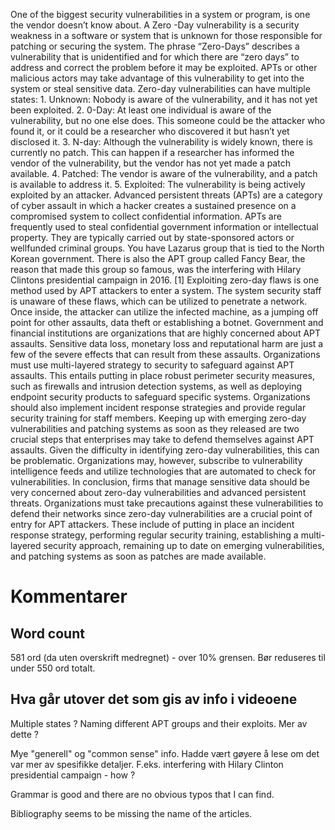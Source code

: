 One of the biggest security vulnerabilities in a system or program, is one the vendor doesn’t know about. A Zero -Day vulnerability is a security weakness in a software or system that is unknown for those responsible for patching or securing the system. The phrase “Zero-Days” describes a vulnerability that is unidentified and for which there are “zero days” to address and correct the problem before it may be exploited. APTs or other malicious actors may take advantage of this vulnerability to get into the system or steal sensitive data. Zero-day vulnerabilities can have multiple states: 1. Unknown: Nobody is aware of the vulnerability, and it has not yet been exploited. 2. 0-Day: At least one individual is aware of the vulnerability, but no one else does. This someone could be the attacker who found it, or it could be a researcher who discovered it but hasn’t yet disclosed it. 3. N-day: Although the vulnerability is widely known, there is currently no patch. This can happen if a researcher has informed the vendor of the vulnerability, but the vendor has not yet made a patch available. 4. Patched: The vendor is aware of the vulnerability, and a patch is available to address it. 5. Exploited: The vulnerability is being actively exploited by an attacker. Advanced persistent threats (APTs) are a category of cyber assault in which a hacker creates a sustained presence on a compromised system to collect confidential information. APTs are frequently used to steal confidential government information or intellectual property. They are typically carried out by state-sponsored actors or wellfunded criminal groups. You have Lazarus group that is tied to the North Korean government. There is also the APT group called Fancy Bear, the reason that made this group so famous, was the interfering with Hilary Clintons presidential campaign in 2016. [1] Exploiting zero-day flaws is one method used by APT attackers to enter a system. The system security staff is unaware of these flaws, which can be utilized to penetrate a network. Once inside, the attacker can utilize the infected machine, as a jumping off point for other assaults, data theft or establishing a botnet. Government and financial institutions are organizations that are highly concerned about APT assaults. Sensitive data loss, monetary loss and reputational harm are just a few of the severe effects that can result from these assaults. Organizations must use multi-layered strategy to security to safeguard against APT assaults. This entails putting in place robust perimeter security measures, such as firewalls and intrusion detection systems, as well as deploying endpoint security products to safeguard specific systems. Organizations should also implement incident response strategies and provide regular security training for staff members. Keeping up with emerging zero-day vulnerabilities and patching systems as soon as they released are two crucial steps that enterprises may take to defend themselves against APT assaults. Given the difficulty in identifying zero-day vulnerabilities, this can be problematic. Organizations may, however, subscribe to vulnerability intelligence feeds and utilize technologies that are automated to check for vulnerabilities. In conclusion, firms that manage sensitive data should be very concerned about zero-day vulnerabilities and advanced persistent threats. Organizations must take precautions against these vulnerabilities to defend their networks since zero-day vulnerabilities are a crucial point of entry for APT attackers. These include of putting in place an incident response strategy, performing regular security training, establishing a multi-layered security approach, remaining up to date on emerging vulnerabilities, and patching systems as soon as patches are made available.


# Kommentarer

## Word count
581 ord (da uten overskrift medregnet) - over 10% grensen. Bør reduseres til under 550 ord totalt. 


## Hva går utover det som gis av info i videoene
Multiple states ? Naming different APT groups and their exploits. Mer av dette ?

Mye "generell" og "common sense" info. Hadde vært gøyere å lese om det var mer av spesifikke detaljer. F.eks. interfering with Hilary Clinton presidential campaign - how ?

Grammar is good and there are no obvious typos that I can find. 

Bibliography seems to be missing the name of the articles.